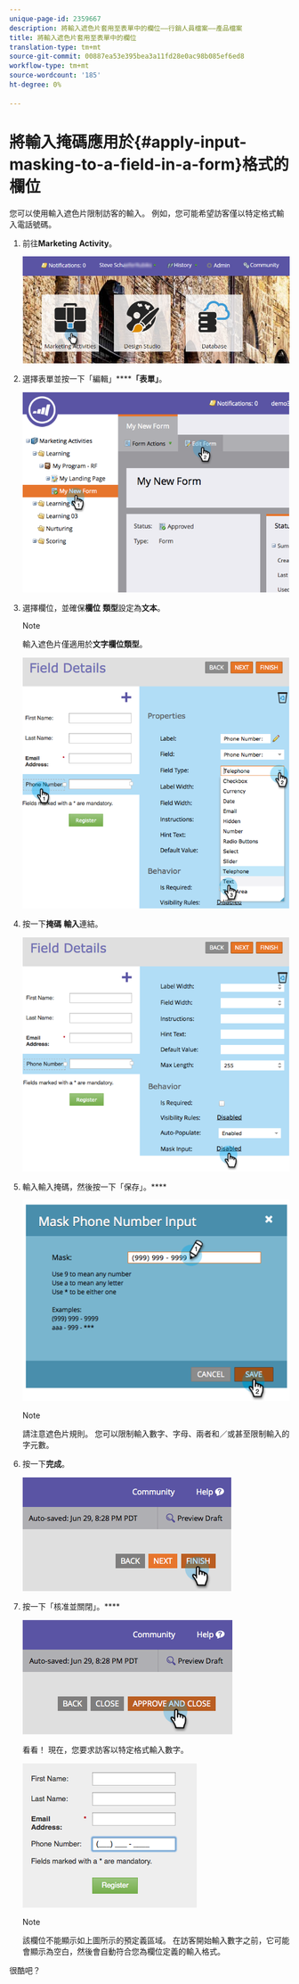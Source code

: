 ```yaml
---
unique-page-id: 2359667
description: 將輸入遮色片套用至表單中的欄位——行銷人員檔案——產品檔案
title: 將輸入遮色片套用至表單中的欄位
translation-type: tm+mt
source-git-commit: 00887ea53e395bea3a11fd28e0ac98b085ef6ed8
workflow-type: tm+mt
source-wordcount: '185'
ht-degree: 0%

---
```



# 將輸入掩碼應用於{#apply-input-masking-to-a-field-in-a-form}格式的欄位

您可以使用輸入遮色片限制訪客的輸入。 例如，您可能希望訪客僅以特定格式輸入電話號碼。

1. 前往&#x200B;**Marketing** **Activity**。

   ![](assets/login-marketing-activities-4.png)

1. 選擇表單並按一下「編輯」******「表單」**。

   ![](assets/image2014-9-15-13-3a40-3a44.png)

1. 選擇欄位，並確保&#x200B;**欄位** **類型**&#x200B;設定為&#x200B;**文本**。

   >[!NOTE]
   >
   >輸入遮色片僅適用於&#x200B;**文字欄位類型**。

   ![](assets/image2014-9-15-13-3a40-3a53.png)

1. 按一下&#x200B;**掩碼** **輸入**&#x200B;連結。

   ![](assets/image2014-9-15-13-3a41-3a3.png)

1. 輸入輸入掩碼，然後按一下「保存」。****

   ![](assets/image2014-9-15-13-3a41-3a14.png)

   >[!NOTE]
   >
   >請注意遮色片規則。 您可以限制輸入數字、字母、兩者和／或甚至限制輸入的字元數。

1. 按一下&#x200B;**完成**。

   ![](assets/image2014-9-15-13-3a41-3a22.png)

1. 按一下「核准並關閉」。****

   ![](assets/image2014-9-15-13-3a41-3a28.png)

   看看！ 現在，您要求訪客以特定格式輸入數字。

   ![](assets/image2014-9-15-13-3a41-3a39.png)

   >[!NOTE]
   >
   >該欄位不能顯示如上圖所示的預定義區域。 在訪客開始輸入數字之前，它可能會顯示為空白，然後會自動符合您為欄位定義的輸入格式。

很酷吧？
